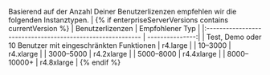 Basierend auf der Anzahl Deiner Benutzerlizenzen empfehlen wir die folgenden Instanztypen. |
{% if enterpriseServerVersions contains currentVersion %}
| Benutzerlizenzen                                           | Empfohlener Typ |
|:---------------------------------------------------------- | ---------------:|
| Test, Demo oder 10 Benutzer mit eingeschränkten Funktionen |        r4.large |
| 10–3000                                                    |       r4.xlarge |
| 3000–5000                                                  |      r4.2xlarge |
| 5000–8000                                                  |      r4.4xlarge |
| 8000–10000+                                                |      r4.8xlarge |
{% endif %}
